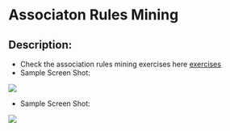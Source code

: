 # Associaton Rules Mining

## Description:
- Check the association rules mining exercises here <a href="https://github.com/jackyhuynh/data_science-visualization-ML-DL-AI_notebook/blob/main/R_association_rules_minning/Associate_Rules_Mining.pdf">exercises</a>
- Sample Screen Shot: 
<img src="https://github.com/jackyhuynh/data_science-visualization-ML-DL-AI_notebook/blob/main/R_association_rules_minning/images/assocaiation_2.png">

- Sample Screen Shot:
<img src="https://github.com/jackyhuynh/data_science-visualization-ML-DL-AI_notebook/blob/main/R_association_rules_minning/images/association_1.PNG">
